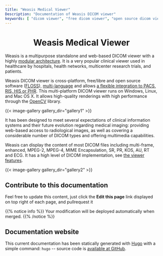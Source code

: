 ```yaml
---
title: "Weasis Medical Viewer"
Description: "Documentation of Weasis DICOM viewer"
keywords: [ "dicom viewer", "free dicom viewer", "open source dicom viewer", "weasis dicom viewer",  "multi-platform dicom viewer", "dicom", "pacs", "pacs viewer", "clinical viewer", "radiolgical viewer", "linux dicom viewer",  "mac dicom viewer" ]
---
```


# <center>Weasis Medical Viewer</center>

Weasis is a multipurpose standalone and web-based DICOM viewer with a highly [modular architecture](basics/architecture). It is a very popular clinical viewer used in healthcare by hospitals, health networks, multicenter research trials, and patients.

Weasis DICOM viewer is cross-platform, free/libre and open source software ([FLOSS](https://en.wikipedia.org/wiki/Free_and_open-source_software)), [multi-language](https://www.transifex.com/weasis/weasis/) and allows [a flexible integration to PACS, RIS, HIS or PHR](basics/customize/integration). This multi-platform DICOM viewer runs on Windows, Linux, and Mac OS X. It allows high-quality renderings with high performance through the [OpenCV](https://opencv.org) library.

{{< image-gallery gallery_dir="gallery1" >}}

It has been designed to meet several expectations of clinical information systems and their future evolution regarding medical imaging: providing web-based access to radiological images, as well as covering a considerable number of DICOM types and offering multimedia capabilities.

Weasis can display the content of most DICOM files including multi-frame, enhanced, MPEG-2, MPEG-4, MIME Encapsulation, SR, PR, KOS, AU, RT and ECG. It has a high level of DICOM implementation, see [the viewer features](https://github.com/nroduit/Weasis#general-features).

{{< image-gallery gallery_dir="gallery2" >}}

## Contribute to this documentation
Feel free to update this content, just click the **Edit this page** link displayed on top right of each page, and pullrequest it

{{% notice info %}}
Your modification will be deployed automatically when merged.
{{% /notice %}}

## Documentation website
This current documentation has been statically generated with [Hugo](https://gohugo.io) with a simple command: `hugo` -- source code is [available at GitHub](https://github.com/nroduit/nroduit.github.io).
